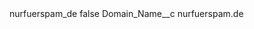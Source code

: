 <?xml version="1.0" encoding="UTF-8"?>
<CustomMetadata xmlns="http://soap.sforce.com/2006/04/metadata" xmlns:xsi="http://www.w3.org/2001/XMLSchema-instance" xmlns:xsd="http://www.w3.org/2001/XMLSchema">
    <label>nurfuerspam_de</label>
    <protected>false</protected>
    <values>
        <field>Domain_Name__c</field>
        <value xsi:type="xsd:string">nurfuerspam.de</value>
    </values>
</CustomMetadata>

